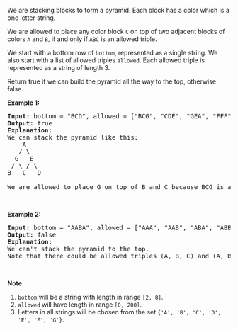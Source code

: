<p>We are stacking blocks to form a pyramid. Each block has a color which is a one letter string.</p>

<p>We are allowed to place any color block <code>C</code> on top of two adjacent blocks of colors <code>A</code> and <code>B</code>, if and only if <code>ABC</code> is an allowed triple.</p>

<p>We start with a bottom row of <code>bottom</code>, represented as a single string. We also start with a list of allowed triples <code>allowed</code>. Each allowed triple is represented as a string of length 3.</p>

<p>Return true if we can build the pyramid all the way to the top, otherwise false.</p>

<p><b>Example 1:</b></p>

<pre>
<b>Input:</b> bottom = &quot;BCD&quot;, allowed = [&quot;BCG&quot;, &quot;CDE&quot;, &quot;GEA&quot;, &quot;FFF&quot;]
<b>Output:</b> true
<b>Explanation:</b>
We can stack the pyramid like this:
    A
   / \
  G   E
 / \ / \
B   C   D

We are allowed to place G on top of B and C because BCG is an allowed triple.  Similarly, we can place E on top of C and D, then A on top of G and E.</pre>

<p>&nbsp;</p>

<p><b>Example 2:</b></p>

<pre>
<b>Input:</b> bottom = &quot;AABA&quot;, allowed = [&quot;AAA&quot;, &quot;AAB&quot;, &quot;ABA&quot;, &quot;ABB&quot;, &quot;BAC&quot;]
<b>Output:</b> false
<b>Explanation:</b>
We can&#39;t stack the pyramid to the top.
Note that there could be allowed triples (A, B, C) and (A, B, D) with C != D.
</pre>

<p>&nbsp;</p>

<p><b>Note:</b></p>

<ol>
	<li><code>bottom</code> will be a string with length in range <code>[2, 8]</code>.</li>
	<li><code>allowed</code> will have length in range <code>[0, 200]</code>.</li>
	<li>Letters in all strings will be chosen from the set <code>{&#39;A&#39;, &#39;B&#39;, &#39;C&#39;, &#39;D&#39;, &#39;E&#39;, &#39;F&#39;, &#39;G&#39;}</code>.</li>
</ol>

<p>&nbsp;</p>
